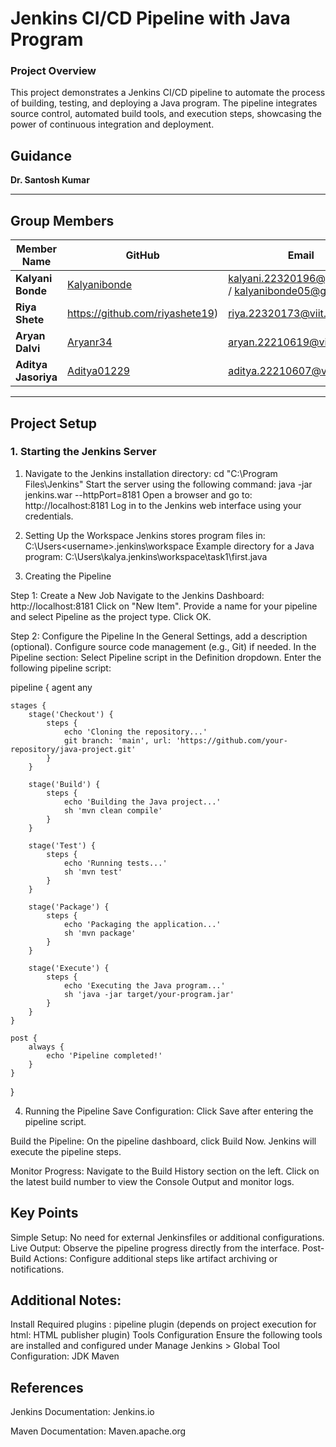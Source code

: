 
# Jenkins CI/CD Pipeline with Java Program

### **Project Overview**
This project demonstrates a Jenkins CI/CD pipeline to automate the process of building, testing, and deploying a Java program. The pipeline integrates source control, automated build tools, and execution steps, showcasing the power of continuous integration and deployment.

## **Guidance**
**Dr. Santosh Kumar**

---

## **Group Members**
| Member Name         | GitHub                                          | Email                                                |
|---------------------|---------------------------------------------    |------------------------------------------------------|
| **Kalyani Bonde**   | [Kalyanibonde](https://github.com/Kalyanibonde) | kalyani.22320196@gmail.com / kalyanibonde05@gmail.com|
| **Riya Shete**      | https://github.com/riyashete19)                 | riya.22320173@viit.ac.in                             |
| **Aryan Dalvi**     | [Aryanr34](https://github.com/Aryanr34)         | aryan.22210619@viit.ac.in                            |
| **Aditya Jasoriya** | [Aditya01229](https://github.com/Aditya01229)   | aditya.22210607@viit.ac.in                           |

---

## **Project Setup**

### **1. Starting the Jenkins Server**
1. Navigate to the Jenkins installation directory:
 cd "C:\Program Files\Jenkins"
Start the server using the following command:
java -jar jenkins.war --httpPort=8181
Open a browser and go to:
http://localhost:8181
Log in to the Jenkins web interface using your credentials.

2. Setting Up the Workspace
Jenkins stores program files in:
C:\Users\<username>\.jenkins\workspace
Example directory for a Java program:
C:\Users\kalya\.jenkins\workspace\task1\first.java

3. Creating the Pipeline

Step 1: Create a New Job
Navigate to the Jenkins Dashboard:
http://localhost:8181
Click on "New Item".
Provide a name for your pipeline and select Pipeline as the project type.
Click OK.

Step 2: Configure the Pipeline
In the General Settings, add a description (optional).
Configure source code management (e.g., Git) if needed.
In the Pipeline section:
Select Pipeline script in the Definition dropdown.
Enter the following pipeline script:

pipeline {
    agent any

    stages {
        stage('Checkout') {
            steps {
                echo 'Cloning the repository...'
                git branch: 'main', url: 'https://github.com/your-repository/java-project.git'
            }
        }

        stage('Build') {
            steps {
                echo 'Building the Java project...'
                sh 'mvn clean compile'
            }
        }

        stage('Test') {
            steps {
                echo 'Running tests...'
                sh 'mvn test'
            }
        }

        stage('Package') {
            steps {
                echo 'Packaging the application...'
                sh 'mvn package'
            }
        }

        stage('Execute') {
            steps {
                echo 'Executing the Java program...'
                sh 'java -jar target/your-program.jar'
            }
        }
    }

    post {
        always {
            echo 'Pipeline completed!'
        }
    }
}

4. Running the Pipeline
Save Configuration:
Click Save after entering the pipeline script.

Build the Pipeline:
On the pipeline dashboard, click Build Now.
Jenkins will execute the pipeline steps.

Monitor Progress:
Navigate to the Build History section on the left.
Click on the latest build number to view the Console Output and monitor logs.

## **Key Points**
Simple Setup: No need for external Jenkinsfiles or additional configurations.
Live Output: Observe the pipeline progress directly from the interface.
Post-Build Actions: Configure additional steps like artifact archiving or notifications.

## **Additional Notes:**
Install Required plugins : pipeline plugin (depends on project execution for html: HTML publisher plugin)
Tools Configuration
Ensure the following tools are installed and configured under Manage Jenkins > Global Tool Configuration:
JDK
Maven

## **References**
Jenkins Documentation: Jenkins.io

Maven Documentation: Maven.apache.org
